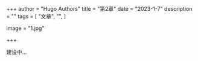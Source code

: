 +++
author = "Hugo Authors"
title = "第2章"
date = "2023-1-7"
description = ""
tags = [
    "文章",
    "",
]

image = "1.jpg"

+++

建设中...
